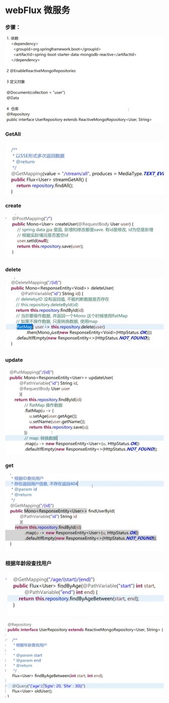 # webFlux 微服务

### 步骤：

![](../.gitbook/assets/image%20%28375%29.png)

### GetAll

![](../.gitbook/assets/image%20%28393%29.png)

### create

![](../.gitbook/assets/image%20%28396%29.png)

### delete



![](../.gitbook/assets/image%20%28400%29.png)

### update

![](../.gitbook/assets/image%20%28379%29.png)

### get

![](../.gitbook/assets/image%20%28405%29.png)

### 根据年龄段查找用户

![](../.gitbook/assets/image%20%28411%29.png)

![](../.gitbook/assets/image%20%28403%29.png)


